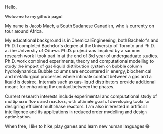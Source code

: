 Hello,

Welcome to my github page!

My name is Jacob Mach, a South Sudanese Canadian, who is currently on tour around Africa.

My educational background is in Chemical Engineering, both Bachelor's and Ph.D. I completed Bachelor's degree at the University of Toronto and Ph.D. at the University of Ottawa. Ph.D. project was inspired by a summer research work I took part in at the end of 3rd year of undergraduate studies. Ph.D. work combined experiments, theory and computational modelling to study the impact of gas-liquid distribution system on bubble column hydrodynamics. Bubble columns are encountered in energy, biochemical and metallurgical processes where intimate contact between a gas and a liquid is desired. Internals such as gas-liquid distributors provide additional means for enhancing the contact between the phases.

Current research interests include experimental and computational study of multiphase flows and reactors, with ultimate goal of developing tools for designing efficient multiphase reactors. I am also interested in artificial intelligence and its applications in reduced order modelling and design optimization. 

When free, I like to hike, play games and learn new human languages 😁

<!---
jacobmach13/jacobmach13 is a ✨ special ✨ repository because its `README.md` (this file) appears on your GitHub profile.
You can click the Preview link to take a look at your changes.
--->
